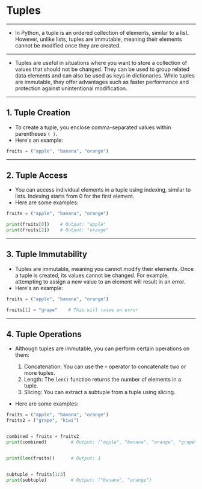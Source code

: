 # Tuples
---

- In Python, a tuple is an ordered collection of elements, similar to a list. However, unlike lists, tuples are immutable, meaning their elements cannot be modified once they are created.

---

- Tuples are useful in situations where you want to store a collection of values that should not be changed. They can be used to group related data elements and can also be used as keys in dictionaries. While tuples are immutable, they offer advantages such as faster performance and protection against unintentional modification.

---

## 1. Tuple Creation

- To create a tuple, you enclose comma-separated values within parentheses `( )`. 
- Here's an example:

```python
fruits = ("apple", "banana", "orange")
```

---

## 2. Tuple Access

- You can access individual elements in a tuple using indexing, similar to lists. Indexing starts from 0 for the first element. 
- Here are some examples:

```python
fruits = ("apple", "banana", "orange")

print(fruits[0])    # Output: "apple"
print(fruits[2])    # Output: "orange"
```

---

## 3. Tuple Immutability

- Tuples are immutable, meaning you cannot modify their elements. Once a tuple is created, its values cannot be changed. For example, attempting to assign a new value to an element will result in an error. 
- Here's an example:

```python
fruits = ("apple", "banana", "orange")

fruits[1] = "grape"    # This will raise an error
```

---

## 4. Tuple Operations

- Although tuples are immutable, you can perform certain operations on them:

	1. Concatenation: You can use the `+` operator to concatenate two or more tuples.
	2. Length: The `len()` function returns the number of elements in a tuple.
	3. Slicing: You can extract a subtuple from a tuple using slicing.

- Here are some examples:

```python
fruits = ("apple", "banana", "orange")
fruits2 = ("grape", "kiwi")


combined = fruits + fruits2
print(combined)         # Output: ("apple", "banana", "orange", "grape", "kiwi")


print(len(fruits))      # Output: 3


subtuple = fruits[1:3]
print(subtuple)         # Output: ("banana", "orange")
```

